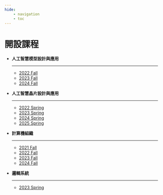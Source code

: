 ```yaml
---
hide:
    - navigation
    - toc
---
```


# 開設課程

<div class="grid cards" markdown>

-   **人工智慧模型設計與應用**

    ---

    - [2022 Fall](https://class-qry.acad.ncku.edu.tw/syllabus/online_display.php?syear=0111&sem=1&co_no=N27B100&class_code)
    - [2023 Fall](https://class-qry.acad.ncku.edu.tw/syllabus/online_display.php?syear=0112&sem=1&co_no=N27B100&class_code)
    - [2024 Fall](https://class-qry.acad.ncku.edu.tw/syllabus/online_display.php?syear=0113&sem=1&co_no=N27B100&class_code)

-   **人工智慧晶片設計與應用**

    ---

    - [2022 Spring](https://class-qry.acad.ncku.edu.tw/syllabus/online_display.php?syear=0110&sem=2&co_no=Q362700&class_code)
    - [2023 Spring](https://class-qry.acad.ncku.edu.tw/syllabus/online_display.php?syear=0111&sem=2&co_no=Q362700&class_code)
    - [2024 Spring](https://class-qry.acad.ncku.edu.tw/syllabus/online_display.php?syear=0112&sem=2&co_no=Q362700&class_code)
    - [2025 Spring](https://class-qry.acad.ncku.edu.tw/syllabus/online_display.php?syear=0113&sem=2&co_no=Q362700&class_code)

-   **計算機組織**

    ---

    - [2021 Fall](https://class-qry.acad.ncku.edu.tw/syllabus/online_display.php?syear=0110&sem=1&co_no=E221700&class_code=2)
    - [2022 Fall](https://class-qry.acad.ncku.edu.tw/syllabus/online_display.php?syear=0111&sem=1&co_no=E221700&class_code=2)
    - [2023 Fall](https://class-qry.acad.ncku.edu.tw/syllabus/online_display.php?syear=0112&sem=1&co_no=E221700&class_code=2)
    - [2024 Fall](https://class-qry.acad.ncku.edu.tw/syllabus/online_display.php?syear=0113&sem=1&co_no=E221700&class_code=2)

-   **邏輯系統**

    ---

    - [2023 Spring](https://class-qry.acad.ncku.edu.tw/syllabus/online_display.php?syear=0111&sem=2&co_no=E216401&class_code=1)

</div>
